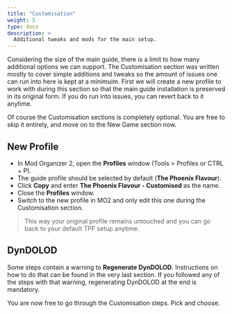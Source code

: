 ```yaml
---
title: "Customisation"
weight: 5
type: docs
description: >
  Additional tweaks and mods for the main setup.
---
```


Considering the size of the main guide, there is a limit to how many additional options we can support. The Customisation section was written mostly to cover simple additions and tweaks so the amount of issues one can run into here is kept at a minimuim. First we will create a new profile to work with during this section so that the main guide installation is preserved in its original form. If you do run into issues, you can revert back to it anytime.

Of course the Customisation sections is completely optional. You are free to skip it entirely, and move on to the New Game section now.

## New Profile

- In Mod Organizer 2, open the **Profiles** window (Tools > Profiles or CTRL + P).
- The guide profile should be selected by default (**The Phoenix Flavour**).
- Click **Copy** and enter **The Phoenix Flavour - Customised** as the name.
- Close the **Profiles** window.
- Switch to the new profile in MO2 and only edit this one during the Customisation section.

> This way your original profile remains untouched and you can go back to your default TPF setup anytime.

## DynDOLOD

Some steps contain a warning to **Regenerate DynDOLOD**. Instructions on how to do that can be found in the very last section. If you followed any of the steps with that warning, regenerating DynDOLOD at the end is mandatory.

You are now free to go through the Customisation steps. Pick and choose.